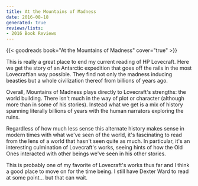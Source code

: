 ```yaml
---
title: At the Mountains of Madness
date: 2016-08-18
generated: true
reviews/lists:
- 2016 Book Reviews
---
```

{{< goodreads book="At the Mountains of Madness" cover="true" >}}

This is really a great place to end my current reading of HP Lovecraft. Here we get the story of an Antarctic expedition that goes off the rails in the most Lovecraftian way possible. They find not only the madness inducing beasties but a whole civilization thereof from billions of years ago.  

Overall, Mountains of Madness plays directly to Lovecraft's strengths: the world building. There isn't much in the way of plot or character (although more than in some of his stories). Instead what we get is a mix of history spanning literally billions of years with the human narrators exploring the ruins.  

<!--more-->

Regardless of how much less sense this alternate history makes sense in modern times with what we've seen of the world, it's fascinating to read from the lens of a world that hasn't seen quite as much. In particular, it's an interesting culmination of Lovecraft's works, seeing hints of how the Old Ones interacted with other beings we've seen in his other stories.  

This is probably one of my favorite of Lovecraft's works thus far and I think a good place to move on for the time being. I still have Dexter Ward to read at some point... but that can wait.


